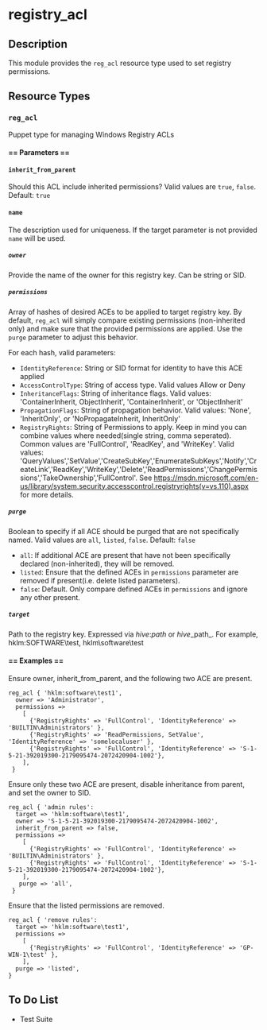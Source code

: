 registry_acl
============


## Description
This module provides the `reg_acl` resource type used to set registry permissions.


## Resource Types
### `reg_acl`
Puppet type for managing Windows Registry ACLs


#### == **Parameters** ==

#### `inherit_from_parent`

Should this ACL include inherited permissions?  Valid values are `true`, `false`. Default: `true`

#### `name`

The description used for uniqueness.  If the target parameter is not provided `name` will be used.

##### `owner`

Provide the name of the owner for this registry key.  Can be string or SID.

##### `permissions`

Array of hashes of desired ACEs to be applied to target registry key.  By default, `reg_acl` will simply compare existing permissions (non-inherited only) and make sure that the provided permissions are applied.  Use the `purge` parameter to adjust this behavior.


For each hash, valid parameters:

- `IdentityReference`: String or SID format for identity to have this ACE applied
- `AccessControlType`: String of access type.  Valid values Allow or Deny
- `InheritanceFlags`:  String of inheritance flags.  Valid values: 'ContainerInherit, ObjectInherit', 'ContainerInherit', or 'ObjectInherit'
- `PropagationFlags`:  String of propagation behavior.  Valid values: 'None', 'InheritOnly', or 'NoPropagateInherit, InheritOnly'
- `RegistryRights`:    String of Permissions to apply.  Keep in mind you can combine values where needed(single string, comma seperated).  Common values are 'FullControl', 'ReadKey', and 'WriteKey'.  Valid values: 'QueryValues','SetValue','CreateSubKey','EnumerateSubKeys','Notify','CreateLink','ReadKey','WriteKey','Delete','ReadPermissions','ChangePermissions','TakeOwnership','FullControl'.  See https://msdn.microsoft.com/en-us/library/system.security.accesscontrol.registryrights(v=vs.110).aspx for more details.

##### `purge`

Boolean to specify if all ACE should be purged that are not specifically named.  Valid values are `all`, `listed`, `false`. Default: `false`

- `all`:  If additional ACE are present that have not been specifically declared (non-inherited), they will be removed.
- `listed`: Ensure that the defined ACEs in `permissions` parameter are removed if present(i.e. delete listed parameters).
- `false`:  Default.  Only compare defined ACEs in `permissions` and ignore any other present.

##### `target`

Path to the registry key.  Expressed via _hive_:_path_ or _hive_\_path_.  For example, hklm:SOFTWARE\test, hklm\software\test

#### == **Examples** ==

Ensure owner, inherit_from_parent, and the following two ACE are present.
```
reg_acl { 'hklm:software\test1',
  owner => 'Administrator',
  permissions =>
    [
      {'RegistryRights' => 'FullControl', 'IdentityReference' => 'BUILTIN\Administrators' },
      {'RegistryRights' => 'ReadPermissions, SetValue', 'IdentityReference' => 'somelocaluser' },
      {'RegistryRights' => 'FullControl', 'IdentityReference' => 'S-1-5-21-392019300-2179095474-2072420904-1002'},
    ],
 }
```

Ensure only these two ACE are present, disable inheritance from parent, and set the owner to SID.
```
reg_acl { 'admin rules':
  target => 'hklm:software\test1',
  owner => 'S-1-5-21-392019300-2179095474-2072420904-1002',
  inherit_from_parent => false,
  permissions =>
    [
      {'RegistryRights' => 'FullControl', 'IdentityReference' => 'BUILTIN\Administrators' },
      {'RegistryRights' => 'FullControl', 'IdentityReference' => 'S-1-5-21-392019300-2179095474-2072420904-1002'},
    ],
   purge => 'all',
 }
```

Ensure that the listed permissions are removed.
```
reg_acl { 'remove rules':
  target => 'hklm:software\test1',
  permissions =>
    [
      {'RegistryRights' => 'FullControl', 'IdentityReference' => 'GP-WIN-1\test' },
    ],
  purge => 'listed',
}
```

## To Do List
- Test Suite


